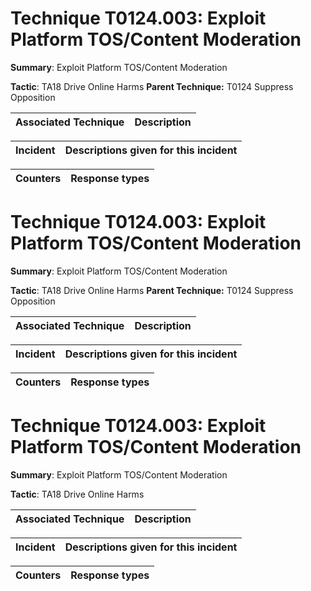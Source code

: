 # Technique T0124.003: Exploit Platform TOS/Content Moderation

**Summary**: Exploit Platform TOS/Content Moderation

**Tactic**: TA18 Drive Online Harms **Parent Technique:** T0124 Suppress Opposition


| Associated Technique | Description |
| --------- | ------------------------- |



| Incident | Descriptions given for this incident |
| -------- | -------------------- |



| Counters | Response types |
| -------- | -------------- |


# Technique T0124.003: Exploit Platform TOS/Content Moderation

**Summary**: Exploit Platform TOS/Content Moderation

**Tactic**: TA18 Drive Online Harms **Parent Technique:** T0124 Suppress Opposition


| Associated Technique | Description |
| --------- | ------------------------- |



| Incident | Descriptions given for this incident |
| -------- | -------------------- |



| Counters | Response types |
| -------- | -------------- |


# Technique T0124.003: Exploit Platform TOS/Content Moderation

**Summary**: Exploit Platform TOS/Content Moderation

**Tactic**: TA18 Drive Online Harms


| Associated Technique | Description |
| --------- | ------------------------- |



| Incident | Descriptions given for this incident |
| -------- | -------------------- |



| Counters | Response types |
| -------- | -------------- |


